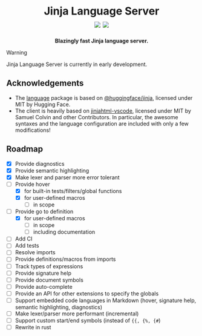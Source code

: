 <h1 align="center">
    Jinja Language Server
    <br />
    <img src="https://img.shields.io/badge/license-MIT-blue.svg">
    <img src="https://img.shields.io/badge/PRs-welcome-brightgreen.svg">
    <br />
</h1>

<p align="center">
    <b>Blazingly fast Jinja language server.</b>
</p>

> [!WARNING]
> Jinja Language Server is currently in early development.

## Acknowledgements

- The [language](./packages/language/) package is based on [@huggingface/jinja](https://github.com/huggingface/huggingface.js/tree/main/packages/jinja), licensed under MIT by Hugging Face.
- The client is heavily based on [jinjahtml-vscode](https://github.com/samuelcolvin/jinjahtml-vscode), licensed under MIT by Samuel Colvin and other Contributors. In particular, the awesome syntaxes and the language configuration are included with only a few modifications!

## Roadmap

- [x] Provide diagnostics
- [x] Provide semantic highlighting
- [x] Make lexer and parser more error tolerant
- [ ] Provide hover
  - [x] for built-in tests/filters/global functions
  - [x] for user-defined macros
    - [ ] in scope
- [ ] Provide go to definition
  - [x] for user-defined macros
    - [ ] in scope
    - [ ] including documentation
- [ ] Add CI
- [ ] Add tests
- [ ] Resolve imports
- [ ] Provide definitions/macros from imports
- [ ] Track types of expressions
- [ ] Provide signature help
- [ ] Provide document symbols
- [ ] Provide auto-complete
- [ ] Provide an API for other extensions to specify the globals
- [ ] Support embedded code languages in Markdown (hover, signature help, semantic highlighting, diagnostics)
- [ ] Make lexer/parser more performant (incremental)
- [ ] Support custom start/end symbols (instead of `{{, {%, {#`)
- [ ] Rewrite in rust
